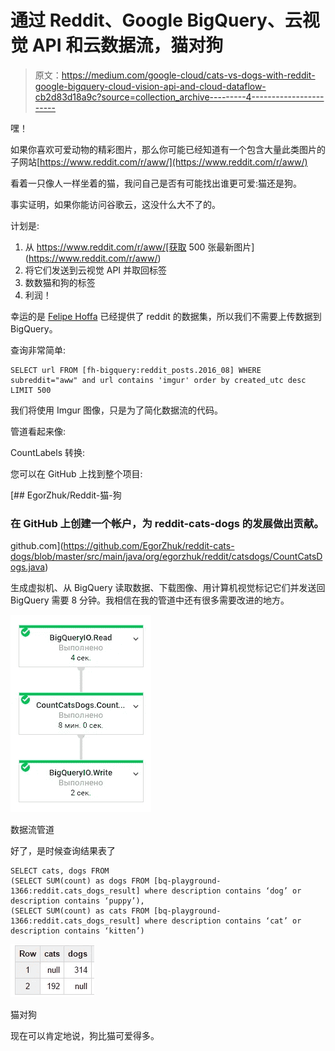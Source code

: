 # 通过 Reddit、Google BigQuery、云视觉 API 和云数据流，猫对狗

> 原文：<https://medium.com/google-cloud/cats-vs-dogs-with-reddit-google-bigquery-cloud-vision-api-and-cloud-dataflow-cb2d83d18a9c?source=collection_archive---------4----------------------->

嘿！

如果你喜欢可爱动物的精彩图片，那么你可能已经知道有一个包含大量此类图片的子网站[https://www.reddit.com/r/aww/](https://www.reddit.com/r/aww/)

看着一只像人一样坐着的猫，我问自己是否有可能找出谁更可爱:猫还是狗。

事实证明，如果你能访问谷歌云，这没什么大不了的。

计划是:

1.  从 https://www.reddit.com/r/aww/[获取 500 张最新图片](https://www.reddit.com/r/aww/)
2.  将它们发送到云视觉 API 并取回标签
3.  数数猫和狗的标签
4.  利润！

幸运的是 [Felipe Hoffa](https://medium.com/u/279fe54c149a?source=post_page-----cb2d83d18a9c--------------------------------) 已经提供了 reddit 的数据集，所以我们不需要上传数据到 BigQuery。

查询非常简单:

```
SELECT url FROM [fh-bigquery:reddit_posts.2016_08] WHERE subreddit="aww" and url contains 'imgur' order by created_utc desc LIMIT 500
```

我们将使用 Imgur 图像，只是为了简化数据流的代码。

管道看起来像:

CountLabels 转换:

您可以在 GitHub 上找到整个项目:

[](https://github.com/EgorZhuk/reddit-cats-dogs/blob/master/src/main/java/org/egorzhuk/reddit/catsdogs/CountCatsDogs.java) [## EgorZhuk/Reddit-猫-狗

### 在 GitHub 上创建一个帐户，为 reddit-cats-dogs 的发展做出贡献。

github.com](https://github.com/EgorZhuk/reddit-cats-dogs/blob/master/src/main/java/org/egorzhuk/reddit/catsdogs/CountCatsDogs.java) 

生成虚拟机、从 BigQuery 读取数据、下载图像、用计算机视觉标记它们并发送回 BigQuery 需要 8 分钟。我相信在我的管道中还有很多需要改进的地方。

![](img/393afba9e99b137233519b2d31668a79.png)

数据流管道

好了，是时候查询结果表了

```
SELECT cats, dogs FROM
(SELECT SUM(count) as dogs FROM [bq-playground-1366:reddit.cats_dogs_result] where description contains ‘dog’ or description contains ‘puppy’),
(SELECT SUM(count) as cats FROM [bq-playground-1366:reddit.cats_dogs_result] where description contains ‘cat’ or description contains ‘kitten’)
```

![](img/e41d75c4afbbef7f0bd357a0533a9f03.png)

猫对狗

现在可以肯定地说，狗比猫可爱得多。